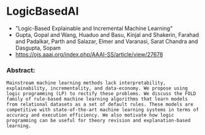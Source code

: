 # LogicBasedAI
- "Logic-Based Explainable and Incremental Machine Learning"
- Gupta, Gopal and Wang, Huaduo and Basu, Kinjal and Shakerin, Farahad and Padalkar, Parth and Salazar, Elmer and Varanasi, Sarat Chandra and Dasgupta, Sopam
- https://ojs.aaai.org/index.php/AAAI-SS/article/view/27678

###  Abstract:
    Mainstream machine learning methods lack interpretability, explainability, incrementality, and data-economy. We propose using logic programming (LP) to rectify these problems. We discuss the FOLD family of rule-based machine learning algorithms that learn models from relational datasets as a set of default rules. These models are competitive with state-of-the-art machine learning systems in terms of accuracy and execution efficiency. We also motivate how logic programming can be useful for theory revision and explanation-based learning.


